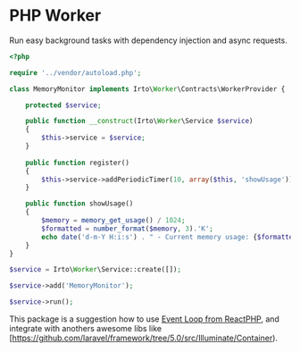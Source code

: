 # PHP Worker

Run easy background tasks with dependency injection and async requests.

```php
<?php

require '../vendor/autoload.php';

class MemoryMonitor implements Irto\Worker\Contracts\WorkerProvider {

    protected $service;

    public function __construct(Irto\Worker\Service $service)
    {
        $this->service = $service;
    }
    
    public function register()
    {
        $this->service->addPeriodicTimer(10, array($this, 'showUsage'));
    }

    public function showUsage()
    {
        $memory = memory_get_usage() / 1024;
        $formatted = number_format($memory, 3).'K';
        echo date('d-m-Y H:i:s') . " - Current memory usage: {$formatted}\n";
    }
}

$service = Irto\Worker\Service::create([]);

$service->add('MemoryMonitor');

$service->run();

```

This package is a suggestion how to use [Event Loop from ReactPHP](https://github.com/reactphp/event-loop), and integrate with anothers awesome libs like [https://github.com/laravel/framework/tree/5.0/src/Illuminate/Container).

